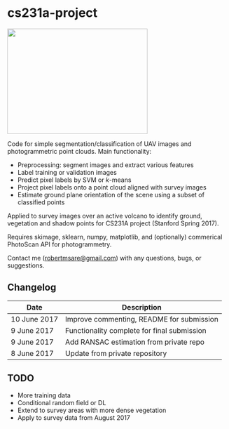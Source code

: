 # cs231a-project
<img src=https://github.com/rmsare/cs231a-project/raw/master/svm_results.gif height="240px" width="320px">

Code for simple segmentation/classification of UAV images and photogrammetric point clouds. Main functionality:

- Preprocessing: segment images and extract various features
- Label training or validation images
- Predict pixel labels by SVM or *k*-means
- Project pixel labels onto a point cloud aligned with survey images
- Estimate ground plane orientation of the scene using a subset of classified points

Applied to survey images over an active volcano to identify ground, vegetation and shadow points for CS231A project (Stanford Spring 2017).

Requires skimage, sklearn, numpy, matplotlib, and (optionally) commerical PhotoScan API for photogrammetry.

Contact me ([robertmsare@gmail.com](mailto:robertmsareNO@SPAMgmail.com)) with any questions, bugs, or suggestions. 

## Changelog
Date | Description
---- | -----------
10 June 2017 | Improve commenting, README for submission
9 June 2017  | Functionality complete for final submission
9 June 2017  | Add RANSAC estimation from private repo
8 June 2017  | Update from private repository

## TODO
- More training data
- Conditional random field or DL
- Extend to survey areas with more dense vegetation
- Apply to survey data from August 2017
